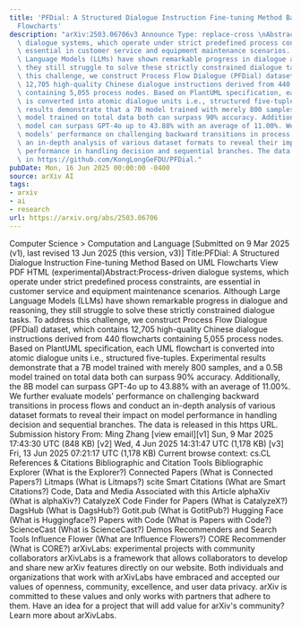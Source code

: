 ```yaml
---
title: 'PFDial: A Structured Dialogue Instruction Fine-tuning Method Based on UML
  Flowcharts'
description: "arXiv:2503.06706v3 Announce Type: replace-cross \nAbstract: Process-driven\
  \ dialogue systems, which operate under strict predefined process constraints, are\
  \ essential in customer service and equipment maintenance scenarios. Although Large\
  \ Language Models (LLMs) have shown remarkable progress in dialogue and reasoning,\
  \ they still struggle to solve these strictly constrained dialogue tasks. To address\
  \ this challenge, we construct Process Flow Dialogue (PFDial) dataset, which contains\
  \ 12,705 high-quality Chinese dialogue instructions derived from 440 flowcharts\
  \ containing 5,055 process nodes. Based on PlantUML specification, each UML flowchart\
  \ is converted into atomic dialogue units i.e., structured five-tuples. Experimental\
  \ results demonstrate that a 7B model trained with merely 800 samples, and a 0.5B\
  \ model trained on total data both can surpass 90% accuracy. Additionally, the 8B\
  \ model can surpass GPT-4o up to 43.88% with an average of 11.00%. We further evaluate\
  \ models' performance on challenging backward transitions in process flows and conduct\
  \ an in-depth analysis of various dataset formats to reveal their impact on model\
  \ performance in handling decision and sequential branches. The data is released\
  \ in https://github.com/KongLongGeFDU/PFDial."
pubDate: Mon, 16 Jun 2025 00:00:00 -0400
source: arXiv AI
tags:
- arxiv
- ai
- research
url: https://arxiv.org/abs/2503.06706
---
```


Computer Science > Computation and Language
[Submitted on 9 Mar 2025 (v1), last revised 13 Jun 2025 (this version, v3)]
Title:PFDial: A Structured Dialogue Instruction Fine-tuning Method Based on UML Flowcharts
View PDF HTML (experimental)Abstract:Process-driven dialogue systems, which operate under strict predefined process constraints, are essential in customer service and equipment maintenance scenarios. Although Large Language Models (LLMs) have shown remarkable progress in dialogue and reasoning, they still struggle to solve these strictly constrained dialogue tasks. To address this challenge, we construct Process Flow Dialogue (PFDial) dataset, which contains 12,705 high-quality Chinese dialogue instructions derived from 440 flowcharts containing 5,055 process nodes. Based on PlantUML specification, each UML flowchart is converted into atomic dialogue units i.e., structured five-tuples. Experimental results demonstrate that a 7B model trained with merely 800 samples, and a 0.5B model trained on total data both can surpass 90% accuracy. Additionally, the 8B model can surpass GPT-4o up to 43.88% with an average of 11.00%. We further evaluate models' performance on challenging backward transitions in process flows and conduct an in-depth analysis of various dataset formats to reveal their impact on model performance in handling decision and sequential branches. The data is released in this https URL.
Submission history
From: Ming Zhang [view email][v1] Sun, 9 Mar 2025 17:43:30 UTC (848 KB)
[v2] Wed, 4 Jun 2025 14:31:47 UTC (1,178 KB)
[v3] Fri, 13 Jun 2025 07:21:17 UTC (1,178 KB)
Current browse context:
cs.CL
References & Citations
Bibliographic and Citation Tools
Bibliographic Explorer (What is the Explorer?)
Connected Papers (What is Connected Papers?)
Litmaps (What is Litmaps?)
scite Smart Citations (What are Smart Citations?)
Code, Data and Media Associated with this Article
alphaXiv (What is alphaXiv?)
CatalyzeX Code Finder for Papers (What is CatalyzeX?)
DagsHub (What is DagsHub?)
Gotit.pub (What is GotitPub?)
Hugging Face (What is Huggingface?)
Papers with Code (What is Papers with Code?)
ScienceCast (What is ScienceCast?)
Demos
Recommenders and Search Tools
Influence Flower (What are Influence Flowers?)
CORE Recommender (What is CORE?)
arXivLabs: experimental projects with community collaborators
arXivLabs is a framework that allows collaborators to develop and share new arXiv features directly on our website.
Both individuals and organizations that work with arXivLabs have embraced and accepted our values of openness, community, excellence, and user data privacy. arXiv is committed to these values and only works with partners that adhere to them.
Have an idea for a project that will add value for arXiv's community? Learn more about arXivLabs.